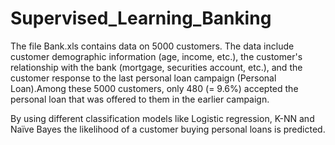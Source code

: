 # Supervised_Learning_Banking


The file Bank.xls contains data on 5000 customers. The data include customer demographic information (age, income, etc.),
the customer's relationship with the bank (mortgage, securities account, etc.), and the customer response to the last 
personal loan campaign (Personal Loan).Among these 5000 customers, only 480 (= 9.6%) accepted the personal loan that was 
offered to them in the earlier campaign.

By using different classification models like Logistic regression, K-NN and Naïve Bayes the likelihood of a customer buying 
personal loans is predicted.
